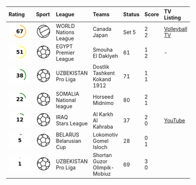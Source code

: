 | Rating                                                                                                                                 | Sport                                                                                                                | League                     | Teams                           | Status   | Score   | TV Listing                                                                          |
|:---------------------------------------------------------------------------------------------------------------------------------------|:---------------------------------------------------------------------------------------------------------------------|:---------------------------|:--------------------------------|:---------|:--------|:------------------------------------------------------------------------------------|
| <img src="https://raw.githubusercontent.com/BlakeDuncan25/Donut-SVG-Ratings/bac4e4a278175106499642192132b1786a9aec38/67.svg" alt="67"> | <img src="https://raw.githubusercontent.com/BlakeDuncan25/Donut-SVG-Ratings/master/volleyball.png" alt="Volleyball"> | WORLD<br>Nations League    | Canada<br>Japan                 | Set 5    | 2<br>2  | <a href="https://subscribe.volleyballworld.com/volleyball-tv-usa">Volleyball TV</a> |
| <img src="https://raw.githubusercontent.com/BlakeDuncan25/Donut-SVG-Ratings/bac4e4a278175106499642192132b1786a9aec38/51.svg" alt="51"> | <img src="https://raw.githubusercontent.com/BlakeDuncan25/Donut-SVG-Ratings/master/soccer.png" alt="Soccer">         | EGYPT<br>Premier League    | Smouha<br>El Daklyeh            | 61       | 1<br>2  | -                                                                                   |
| <img src="https://raw.githubusercontent.com/BlakeDuncan25/Donut-SVG-Ratings/bac4e4a278175106499642192132b1786a9aec38/38.svg" alt="38"> | <img src="https://raw.githubusercontent.com/BlakeDuncan25/Donut-SVG-Ratings/master/soccer.png" alt="Soccer">         | UZBEKISTAN<br>Pro Liga     | Dostlik Tashkent<br>Kokand 1912 | 71       | 1<br>1  | <a href="#N/A"></a>                                                                 |
| <img src="https://raw.githubusercontent.com/BlakeDuncan25/Donut-SVG-Ratings/bac4e4a278175106499642192132b1786a9aec38/22.svg" alt="22"> | <img src="https://raw.githubusercontent.com/BlakeDuncan25/Donut-SVG-Ratings/master/soccer.png" alt="Soccer">         | SOMALIA<br>National league | Horseed<br>Midnimo              | 80       | 2<br>1  | <a href="#N/A"></a>                                                                 |
| <img src="https://raw.githubusercontent.com/BlakeDuncan25/Donut-SVG-Ratings/bac4e4a278175106499642192132b1786a9aec38/12.svg" alt="12"> | <img src="https://raw.githubusercontent.com/BlakeDuncan25/Donut-SVG-Ratings/master/soccer.png" alt="Soccer">         | IRAQ<br>Stars League       | Al Karkh<br>Al Kahraba          | 37       | 2<br>0  | <a href="https://www.youtube.com/@imnsport/streams">YouTube</a>                     |
| <img src="https://raw.githubusercontent.com/BlakeDuncan25/Donut-SVG-Ratings/bac4e4a278175106499642192132b1786a9aec38/5.svg" alt="5">   | <img src="https://raw.githubusercontent.com/BlakeDuncan25/Donut-SVG-Ratings/master/soccer.png" alt="Soccer">         | BELARUS<br>Belarusian Cup  | Lokomotiv Gomel<br>Isloch       | 28       | 0<br>1  | <a href="#N/A"></a>                                                                 |
| <img src="https://raw.githubusercontent.com/BlakeDuncan25/Donut-SVG-Ratings/bac4e4a278175106499642192132b1786a9aec38/1.svg" alt="1">   | <img src="https://raw.githubusercontent.com/BlakeDuncan25/Donut-SVG-Ratings/master/soccer.png" alt="Soccer">         | UZBEKISTAN<br>Pro Liga     | Shortan Guzor<br>Olimpik-Mobiuz | 69       | 3<br>0  | <a href="#N/A"></a>                                                                 |